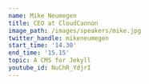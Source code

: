 ```yaml
---
name: Mike Neumegen
title: CEO at CloudCannon
image_path: /images/speakers/mike.jpg
twitter_handle: mikeneumegen
start_time: '14.30'
end_time: '15.15'
topic: A CMS for Jekyll
youtube_id: NuChR_YdjrI
---
```

